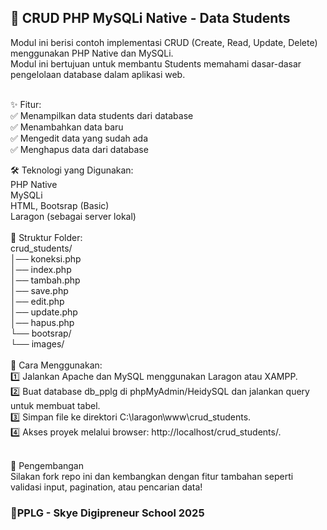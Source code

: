 <h2>📌 CRUD PHP MySQLi Native - Data Students </h2>
Modul ini berisi contoh implementasi CRUD (Create, Read, Update, Delete) menggunakan PHP Native dan MySQLi. <br> Modul ini bertujuan untuk membantu Students memahami dasar-dasar pengelolaan database dalam aplikasi web.<br><br>

✨ Fitur: <br>
✅ Menampilkan data students dari database <br>
✅ Menambahkan data baru <br>
✅ Mengedit data yang sudah ada <br>
✅ Menghapus data dari database <br>

🛠️ Teknologi yang Digunakan: <br>
PHP Native <br>
MySQLi <br>
HTML, Bootsrap (Basic) <br>
Laragon (sebagai server lokal) <br> <br>
📂 Struktur Folder: <br>
crud_students/ <br>
│── koneksi.php <br>
│── index.php <br>
│── tambah.php <br>
│── save.php <br>
│── edit.php <br>
│── update.php <br>
│── hapus.php <br>
└── bootsrap/ <br>
└── images/ <br> <br>
📖 Cara Menggunakan: <br>
1️⃣ Jalankan Apache dan MySQL menggunakan Laragon atau XAMPP. <br>
2️⃣ Buat database db_pplg di phpMyAdmin/HeidySQL dan jalankan query untuk membuat tabel. <br>
3️⃣ Simpan file ke direktori C:\laragon\www\crud_students. <br>
4️⃣ Akses proyek melalui browser: http://localhost/crud_students/. <br> <br>

🚀 Pengembangan <br>
Silakan fork repo ini dan kembangkan dengan fitur tambahan seperti validasi input, pagination, atau pencarian data! <br>

<h3>🎒PPLG - Skye Digipreneur School 2025</h3>
